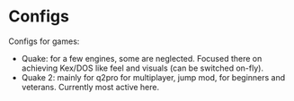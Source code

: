 # Configs

Configs for games:
- Quake: for a few engines, some are neglected. Focused there on achieving Kex/DOS like feel and visuals (can be switched on-fly).
- Quake 2: mainly for q2pro for multiplayer, jump mod, for beginners and veterans. Currently most active here.

